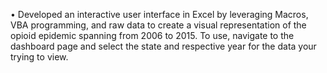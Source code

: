 •	Developed an interactive user interface in Excel by leveraging Macros, VBA programming, and raw data to create a visual representation of the opioid epidemic spanning from 2006 to 2015.
To use, navigate to the dashboard page and select the state and respective year for the data your trying to view.
